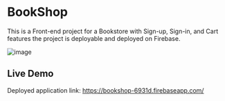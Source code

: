 # BookShop

This is a Front-end project for a Bookstore with Sign-up, Sign-in, and Cart features the project is deployable and deployed on Firebase.

![image](https://github.com/miladmofidi/Book-Shop/assets/5041309/32535b71-ffed-49c0-9ed3-447b799e0bff)

## Live Demo
Deployed application link: https://bookshop-6931d.firebaseapp.com/
